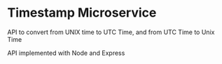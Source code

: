 <h1>Timestamp Microservice</h1>
<p>API to convert from UNIX time to UTC Time, and from UTC Time to Unix Time</p>
<p>API implemented with Node and Express</p>
